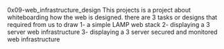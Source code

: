 0x09-web_infrastructure_design
This projects is a project about whiteboarding how the web is designed.
there are 3 tasks or designs that required from us to draw 
1- a simple LAMP web stack
2- displaying a 3 server web infrastructure
3- displaying a 3 server secured and monitored web infrastructure
